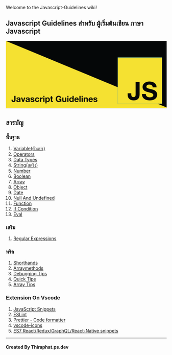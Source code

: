 Welcome to the Javascript-Guidelines wiki!
## Javascript Guidelines สำหรับ ผู้เริ่มต้นเขียน ภาษา Javascript
![banner](https://github.com/thiraphat-ps-dev/Javascript-Guidelines/blob/master/banner.png?raw=true)
## สารบัญ

### พื้นฐาน
1. [Variable(ตัวแปร)](https://github.com/thiraphat-ps-dev/Javascript-Guidelines/wiki/Variable)
1. [Operators]()
1. [Data Types]()
1. [String(สตริง)](https://github.com/thiraphat-ps-dev/Javascript-Guidelines/wiki/String)
1. [Number]()
1. [Boolean]()
1. [Array]()
1. [Object]()
1. [Date]()
1. [Null And Undefined]()
1. [Function]()
1. [If Condition]()
1. [Eval]()

### เสริม
1. [Regular Expressions](https://github.com/thiraphat-ps-dev/Javascript-Guidelines/wiki/Regular-Expressions)

### ทริค
1. [Shorthands](https://github.com/thiraphat-ps-dev/Javascript-Guidelines/wiki/Shorthands)
1. [Arraymethods](https://github.com/thiraphat-ps-dev/Javascript-Guidelines/wiki/Arraymethods)
1. [Debugging Tips](https://github.com/thiraphat-ps-dev/Javascript-Guidelines/wiki/Debugging-Tips)
1. [Quick Tips](https://github.com/thiraphat-ps-dev/Javascript-Guidelines/wiki/Quick-Tips)
1. [Array Tips](https://github.com/thiraphat-ps-dev/Javascript-Guidelines/wiki/Array-Tips)

### Extension On Vscode
1. [JavaScript Snippets](https://marketplace.visualstudio.com/items?itemName=nathanchapman.JavaScriptSnippets)
1. [ESLint](https://marketplace.visualstudio.com/items?itemName=dbaeumer.vscode-eslint)
1. [Prettier - Code formatter](https://marketplace.visualstudio.com/items?itemName=esbenp.prettier-vscode)
1. [vscode-icons](https://marketplace.visualstudio.com/items?itemName=vscode-icons-team.vscode-icons)
1. [ES7 React/Redux/GraphQL/React-Native snippets](https://marketplace.visualstudio.com/items?itemName=dsznajder.es7-react-js-snippets)
-------
#### Created By Thiraphat.ps.dev
